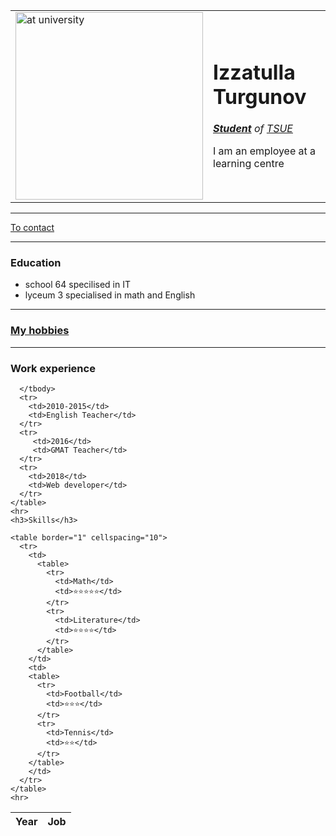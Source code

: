 <!DOCTYPE html>
<html lang="en" dir="ltr">
  <head>
    <meta charset="utf-8">
    <title>Izzatulla Turgunov</title>
  </head>
  <body>
    <table cellspacing="20">
      <tr>
        <td><img src="https://cisoclub.ru/wp-content/uploads/anonymous.jpg" width="300" alt="at university"></td>
         <td> <h1>Izzatulla Turgunov</h1>
          <p><em><strong> <a href="https://cdn.pixabay.com/photo/2018/06/27/07/45/student-3500990_1280.jpg">Student</a></strong> of <a href="http://tsue.uz/">TSUE</a></em></p>
          <p>I am an employee at a learning centre</p></td>
      </tr>
    </table>
   <hr noshade>
   <a href="contact.html">To contact</a>
   <hr noshade size="2">
   <h3>Education</h3>
   <ul>
     <li>school 64 specilised in IT</li>
     <li>lyceum 3 specialised in math and English</li>
    </ul>
    <hr>
    <h3><a href="hobbies.html">My hobbies</a></h3>
    <hr>
    <h3>Work experience</h3>
    <table cellspacing="10">
       <thead>
        <tr>
          <th>Year</th>
          <th>Job</th>
        </tr>
      </thead>
      <tbody>

      </tbody>
      <tr>
        <td>2010-2015</td>
        <td>English Teacher</td>
      </tr>
      <tr>
         <td>2016</td>
         <td>GMAT Teacher</td>
      </tr>
      <tr>
        <td>2018</td>
        <td>Web developer</td>
      </tr>
    </table>
    <hr>
    <h3>Skills</h3>

    <table border="1" cellspacing="10">
      <tr>
        <td>
          <table>
            <tr>
              <td>Math</td>
              <td>⭐⭐⭐⭐⭐</td>
            </tr>
            <tr>
              <td>Literature</td>
              <td>⭐⭐⭐⭐</td>
            </tr>
          </table>
        </td>
        <td>
        <table>
          <tr>
            <td>Football</td>
            <td>⭐⭐⭐</td>
          </tr>
          <tr>
            <td>Tennis</td>
            <td>⭐⭐</td>
          </tr>
        </table>
        </td>
      </tr>
    </table>
    <hr>
   </body>
</html>
